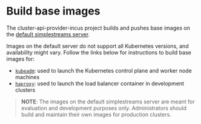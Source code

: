 # Build base images

The cluster-api-provider-incus project builds and pushes base images on the [default simplestreams server](../../reference/default-simplestreams-server.md).

Images on the default server do not support all Kubernetes versions, and availability might vary. Follow the links below for instructions to build base images for:

- [`kubeadm`](./kubeadm.md): used to launch the Kubernetes control plane and worker node machines
- [`haproxy`](./haproxy.md): used to launch the load balancer container in development clusters

> **NOTE**: The images on the default simplestreams server are meant for evaluation and development purposes only. Administrators should build and maintain their own images for production clusters.
